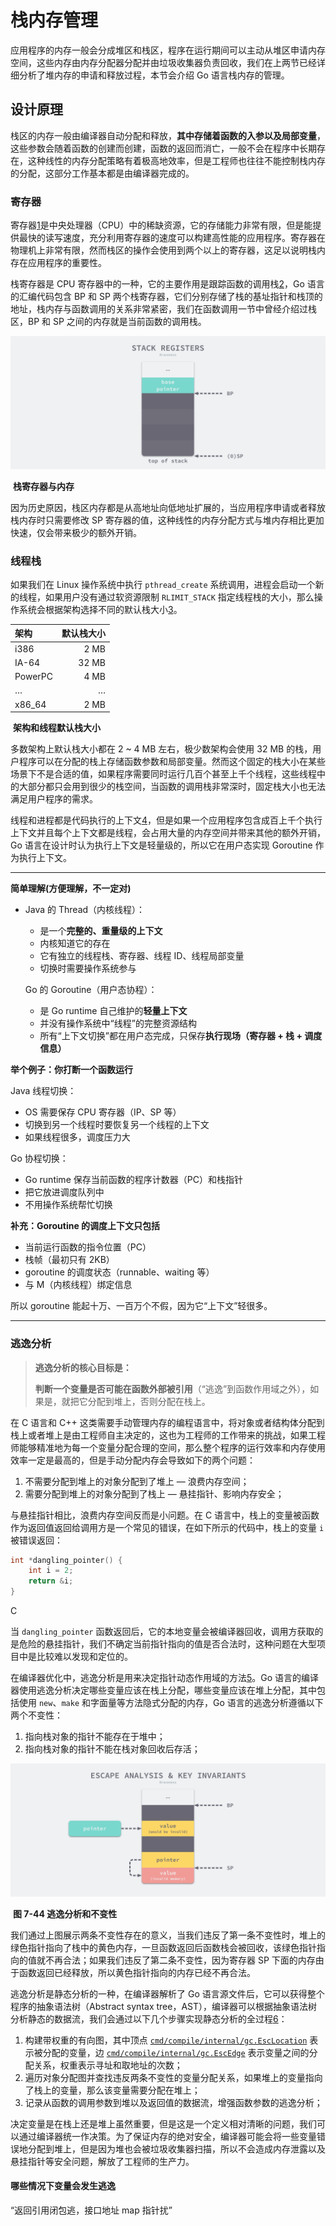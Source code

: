 # 栈内存管理



应用程序的内存一般会分成堆区和栈区，程序在运行期间可以主动从堆区申请内存空间，这些内存由内存分配器分配并由垃圾收集器负责回收，我们在上两节已经详细分析了堆内存的申请和释放过程，本节会介绍 Go 语言栈内存的管理。



## 设计原理

栈区的内存一般由编译器自动分配和释放，**其中存储着函数的入参以及局部变量**，这些参数会随着函数的创建而创建，函数的返回而消亡，一般不会在程序中长期存在，这种线性的内存分配策略有着极高地效率，但是工程师也往往不能控制栈内存的分配，这部分工作基本都是由编译器完成的。



### 寄存器

寄存器[1](https://draven.co/golang/docs/part3-runtime/ch07-memory/golang-stack-management/#fn:1)是中央处理器（CPU）中的稀缺资源，它的存储能力非常有限，但是能提供最快的读写速度，充分利用寄存器的速度可以构建高性能的应用程序。寄存器在物理机上非常有限，然而栈区的操作会使用到两个以上的寄存器，这足以说明栈内存在应用程序的重要性。

栈寄存器是 CPU 寄存器中的一种，它的主要作用是跟踪函数的调用栈[2](https://draven.co/golang/docs/part3-runtime/ch07-memory/golang-stack-management/#fn:2)，Go 语言的汇编代码包含 BP 和 SP 两个栈寄存器，它们分别存储了栈的基址指针和栈顶的地址，栈内存与函数调用的关系非常紧密，我们在函数调用一节中曾经介绍过栈区，BP 和 SP 之间的内存就是当前函数的调用栈。

![stack-registers](栈内存管理.assets/2020-03-23-15849514795843-stack-registers.png)

​												**栈寄存器与内存**

因为历史原因，栈区内存都是从高地址向低地址扩展的，当应用程序申请或者释放栈内存时只需要修改 SP 寄存器的值，这种线性的内存分配方式与堆内存相比更加快速，仅会带来极少的额外开销。



### 线程栈

如果我们在 Linux 操作系统中执行 `pthread_create` 系统调用，进程会启动一个新的线程，如果用户没有通过软资源限制 `RLIMIT_STACK` 指定线程栈的大小，那么操作系统会根据架构选择不同的默认栈大小[3](https://draven.co/golang/docs/part3-runtime/ch07-memory/golang-stack-management/#fn:3)。

| 架构    | 默认栈大小 |
| :------ | ---------: |
| i386    |       2 MB |
| IA-64   |      32 MB |
| PowerPC |       4 MB |
| …       |          … |
| x86_64  |       2 MB |

​											**架构和线程默认栈大小**

多数架构上默认栈大小都在 2 ~ 4 MB 左右，极少数架构会使用 32 MB 的栈，用户程序可以在分配的栈上存储函数参数和局部变量。然而这个固定的栈大小在某些场景下不是合适的值，如果程序需要同时运行几百个甚至上千个线程，这些线程中的大部分都只会用到很少的栈空间，当函数的调用栈非常深时，固定栈大小也无法满足用户程序的需求。

线程和进程都是代码执行的上下文[4](https://draven.co/golang/docs/part3-runtime/ch07-memory/golang-stack-management/#fn:4)，但是如果一个应用程序包含成百上千个执行上下文并且每个上下文都是线程，会占用大量的内存空间并带来其他的额外开销，Go 语言在设计时认为执行上下文是轻量级的，所以它在用户态实现 Goroutine 作为执行上下文。



-------------------------------------------------------------------------------------------------------------------------------------------------------

 **简单理解(方便理解，不一定对)**

- Java 的 Thread（内核线程）：

  - 是一个**完整的、重量级的上下文**
  - 内核知道它的存在
  - 它有独立的线程栈、寄存器、线程 ID、线程局部变量
  - 切换时需要操作系统参与

  Go 的 Goroutine（用户态协程）：

  - 是 Go runtime 自己维护的**轻量上下文**
  - 并没有操作系统中“线程”的完整资源结构
  - 所有“上下文切换”都在用户态完成，只保存**执行现场（寄存器 + 栈 + 调度信息）**

**举个例子：你打断一个函数运行**

Java 线程切换：

- OS 需要保存 CPU 寄存器（IP、SP 等）
- 切换到另一个线程时要恢复另一个线程的上下文
- 如果线程很多，调度压力大

Go 协程切换：

- Go runtime 保存当前函数的程序计数器（PC）和栈指针
- 把它放进调度队列中
- 不用操作系统帮忙切换

 **补充：Goroutine 的调度上下文只包括**

- 当前运行函数的指令位置（PC）
- 栈帧（最初只有 2KB）
- goroutine 的调度状态（runnable、waiting 等）
- 与 M（内核线程）绑定信息

所以 goroutine 能起十万、一百万个不假，因为它“上下文”轻很多。

-------------------------------------------------------------------------------------------------------------------------------------------------------





### 逃逸分析

> **逃逸分析的核心目标是：**
>
> **判断一个变量是否可能在函数外部被引用**（“逃逸”到函数作用域之外），如果是，就把它分配到堆上，否则分配在栈上。

在 C 语言和 C++ 这类需要手动管理内存的编程语言中，将对象或者结构体分配到栈上或者堆上是由工程师自主决定的，这也为工程师的工作带来的挑战，如果工程师能够精准地为每一个变量分配合理的空间，那么整个程序的运行效率和内存使用效率一定是最高的，但是手动分配内存会导致如下的两个问题：

1. 不需要分配到堆上的对象分配到了堆上 — 浪费内存空间；
2. 需要分配到堆上的对象分配到了栈上 — 悬挂指针、影响内存安全；

与悬挂指针相比，浪费内存空间反而是小问题。在 C 语言中，栈上的变量被函数作为返回值返回给调用方是一个常见的错误，在如下所示的代码中，栈上的变量 `i` 被错误返回：

```c
int *dangling_pointer() {
    int i = 2;
    return &i;
}
```

C

当 `dangling_pointer` 函数返回后，它的本地变量会被编译器回收，调用方获取的是危险的悬挂指针，我们不确定当前指针指向的值是否合法时，这种问题在大型项目中是比较难以发现和定位的。

在编译器优化中，逃逸分析是用来决定指针动态作用域的方法[5](https://draven.co/golang/docs/part3-runtime/ch07-memory/golang-stack-management/#fn:5)。Go 语言的编译器使用逃逸分析决定哪些变量应该在栈上分配，哪些变量应该在堆上分配，其中包括使用 `new`、`make` 和字面量等方法隐式分配的内存，Go 语言的逃逸分析遵循以下两个不变性：

1. 指向栈对象的指针不能存在于堆中；
2. 指向栈对象的指针不能在栈对象回收后存活；

![escape-analysis-and-key-invariants](栈内存管理.assets/2020-03-23-15849514795864-escape-analysis-and-key-invariants.png)

​											**图 7-44 逃逸分析和不变性**

我们通过上图展示两条不变性存在的意义，当我们违反了第一条不变性时，堆上的绿色指针指向了栈中的黄色内存，一旦函数返回后函数栈会被回收，该绿色指针指向的值就不再合法；如果我们违反了第二条不变性，因为寄存器 SP 下面的内存由于函数返回已经释放，所以黄色指针指向的内存已经不再合法。

逃逸分析是静态分析的一种，在编译器解析了 Go 语言源文件后，它可以获得整个程序的抽象语法树（Abstract syntax tree，AST），编译器可以根据抽象语法树分析静态的数据流，我们会通过以下几个步骤实现静态分析的全过程[6](https://draven.co/golang/docs/part3-runtime/ch07-memory/golang-stack-management/#fn:6)：

1. 构建带权重的有向图，其中顶点 [`cmd/compile/internal/gc.EscLocation`](https://draven.co/golang/tree/cmd/compile/internal/gc.EscLocation) 表示被分配的变量，边 [`cmd/compile/internal/gc.EscEdge`](https://draven.co/golang/tree/cmd/compile/internal/gc.EscEdge) 表示变量之间的分配关系，权重表示寻址和取地址的次数；
2. 遍历对象分配图并查找违反两条不变性的变量分配关系，如果堆上的变量指向了栈上的变量，那么该变量需要分配在堆上；
3. 记录从函数的调用参数到堆以及返回值的数据流，增强函数参数的逃逸分析；

决定变量是在栈上还是堆上虽然重要，但是这是一个定义相对清晰的问题，我们可以通过编译器统一作决策。为了保证内存的绝对安全，编译器可能会将一些变量错误地分配到堆上，但是因为堆也会被垃圾收集器扫描，所以不会造成内存泄露以及悬挂指针等安全问题，解放了工程师的生产力。



#### 哪些情况下变量会发生逃逸

“返回引用闭包逃，接口地址 map 指针扰”